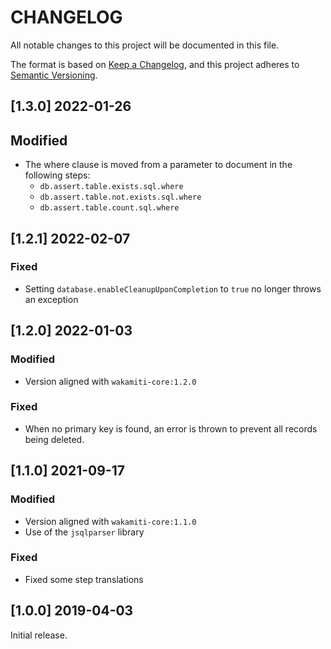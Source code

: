 # CHANGELOG


All notable changes to this project will be documented in this file.

The format is based on [Keep a Changelog][1],
and this project adheres to [Semantic Versioning][2].

## [1.3.0] 2022-01-26

## Modified
- The where clause is moved from a parameter to document in the following steps:
  - `db.assert.table.exists.sql.where`
  - `db.assert.table.not.exists.sql.where`
  - `db.assert.table.count.sql.where`


## [1.2.1] 2022-02-07

### Fixed
- Setting `database.enableCleanupUponCompletion` to `true` no longer throws an exception


## [1.2.0] 2022-01-03

### Modified
- Version aligned with `wakamiti-core:1.2.0`
### Fixed 
- When no primary key is found, an error is thrown to prevent all records being deleted.


## [1.1.0] 2021-09-17

### Modified
- Version aligned with `wakamiti-core:1.1.0`
- Use of the `jsqlparser` library
### Fixed
- Fixed some step translations

  
## [1.0.0] 2019-04-03

Initial release.  


[1]: <https://keepachangelog.com/en/1.0.0/>
[2]: <https://semver.org>